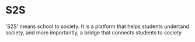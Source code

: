 S2S
=======

'S2S' means school to society. It is a platform that helps students undertand society, and more importantly, a bridge that connects students to society
